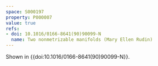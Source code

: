 ```yaml
---
space: S000197
property: P000007
value: true
refs:
- doi: 10.1016/0166-8641(90)90099-N
  name: Two nonmetrizable manifolds (Mary Ellen Rudin)
---
```


Shown in {{doi:10.1016/0166-8641(90)90099-N}}.
